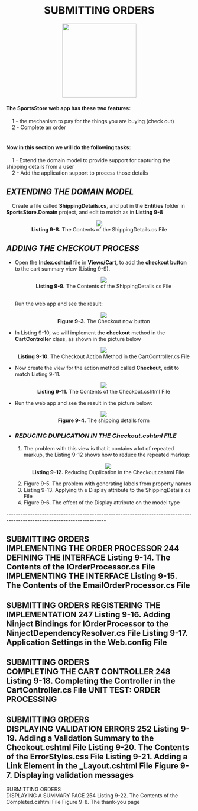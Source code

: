 <h1><div align="center">SUBMITTING ORDERS</div></h1>
<p align="center">
	<img src="ch09-Pictures/SUBMITTING_ORDERS.png" with=200 height=200 />
</p>

<h4>The SportsStore web app has these two features:</h4>
&nbsp;&nbsp;&nbsp;&nbsp;1 - the mechanism to pay for the things you are buying (check out)<br />
&nbsp;&nbsp;&nbsp;&nbsp;2 - Complete an order<br /><br />

<h4>Now in this section we will do the following tasks:</h4>
&nbsp;&nbsp;&nbsp;&nbsp;1 - Extend the domain model to provide support for capturing the shipping details from a user<br />
&nbsp;&nbsp;&nbsp;&nbsp;2 - Add the application support to process those details<br />

<h2><i>EXTENDING THE DOMAIN MODEL</i></h2>
&nbsp;&nbsp;&nbsp;&nbsp;Create a file called <b>ShippingDetails.cs</b>, and put in the <b>Entities</b> folder in <b>SportsStore.Domain</b> project, and edit to match as in <b>Listing 9-8</b>
<p align="center">
	<img src="ch09-Pictures/Listing 9-8.png" /><br />
	<b>Listing 9-8.</b> The Contents of the ShippingDetails.cs File
</p>

<h2><i>ADDING THE CHECKOUT PROCESS</i></h2>
<ul>
	<li> 
		Open the <b>Index.cshtml</b> file in <b>Views/Cart</b>, to add the <b>checkout button</b> to the cart summary view (Listing 9-9).
		<p align="center">
			<img src="ch09-Pictures/Listing 9-9.png" /><br />
			<b>Listing 9-9.</b> The Contents of the ShippingDetails.cs File
		</p><br />
		Run the web app and see the result:
		<p align="center">
			<img src="ch09-Pictures/Figure 9-3.png" /><br />
			<b>Figure 9-3.</b> The Checkout now button
		</p>
	</li>
	<li>
		In Listing 9-10, we will implement the <b>checkout</b> method in the <b>CartController</b> class, as shown in the picture below
		<p align="center">
			<img src="ch09-Pictures/Listing 9-10.png" /><br />
			<b>Listing 9-10.</b> The Checkout Action Method in the CartController.cs File
		</p>
	</li>
	<li>
		Now create the view for the action method called <b>Checkout</b>, edit to match Listing 9-11.
		<p align="center">
			<img src="ch09-Pictures/Listing 9-11.png" /><br />
			<b>Listing 9-11.</b> The Contents of the Checkout.cshtml File
		</p>
	</li>
	<li>
		Run the web app and see the result in the picture below:
		<p align="center">
			<img src="ch09-Pictures/Figure 9-4.png" /><br />
			<b>Figure 9-4.</b> The shipping details form
		</p>
	</li>
	<li>
		<h3><i>REDUCING DUPLICATION IN THE Checkout.cshtml FILE</i></h3>
		<ol>
			<li>
				The problem with this view is that it contains a lot of repeated markup, the Listing 9-12 shows how to reduce the repeated markup:
				<p align="center">
					<img src="ch09-Pictures/Listing 9-12.png" /><br />
					<b>Listing 9-12.</b> Reducing Duplication in the Checkout.cshtml File
				</p>
			</li>
			<li>Figure 9-5. The problem with generating labels from property names</li>
			<li>Listing 9-13. Applying th e Display attribute to the ShippingDetails.cs File</li>
			<li>Figure 9-6. The effect of the Display attribute on the model type</li>
		</ol>
	</li>
</ul>	
------------------------------------------------------------------------------------------------------------------------

SUBMITTING ORDERS	
	IMPLEMENTING THE ORDER PROCESSOR 244
		DEFINING THE INTERFACE
			Listing 9-14. The Contents of the IOrderProcessor.cs File
		IMPLEMENTING THE INTERFACE
			Listing 9-15. The Contents of the EmailOrderProcessor.cs File
------------------------------------------------------------------------------------------------------------------------

SUBMITTING ORDERS
	REGISTERING THE IMPLEMENTATION 247
		Listing 9-16. Adding Ninject Bindings for IOrderProcessor to the NinjectDependencyResolver.cs File
		Listing 9-17. Application Settings in the Web.config File
------------------------------------------------------------------------------------------------------------------------

SUBMITTING ORDERS	
	COMPLETING THE CART CONTROLLER 248
		Listing 9-18. Completing the Controller in the CartController.cs File
		UNIT TEST: ORDER PROCESSING
------------------------------------------------------------------------------------------------------------------------

SUBMITTING ORDERS	
	DISPLAYING VALIDATION ERRORS 252
		Listing 9-19. Adding a Validation Summary to the Checkout.cshtml File
		Listing 9-20. The Contents of the ErrorStyles.css File
		Listing 9-21. Adding a Link Element in the _Layout.cshtml File
		Figure 9-7. Displaying validation messages
------------------------------------------------------------------------------------------------------------------------

SUBMITTING ORDERS	
	DISPLAYING A SUMMARY PAGE 254
		Listing 9-22. The Contents of the Completed.cshtml File
		Figure 9-8. The thank-you page